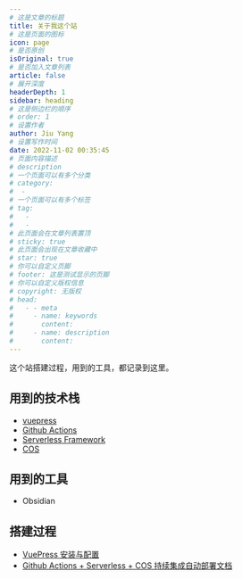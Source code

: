 ```yaml
---
# 这是文章的标题
title: 关于我这个站
# 这是页面的图标
icon: page
# 是否原创
isOriginal: true
# 是否加入文章列表
article: false
# 展开深度
headerDepth: 1
sidebar: heading
# 这是侧边栏的顺序
# order: 1
# 设置作者
author: Jiu Yang
# 设置写作时间
date: 2022-11-02 00:35:45
# 页面内容描述
# description
# 一个页面可以有多个分类
# category:
#  - 
# 一个页面可以有多个标签
# tag:
#   - 
#   - 
# 此页面会在文章列表置顶
# sticky: true
# 此页面会出现在文章收藏中
# star: true
# 你可以自定义页脚
# footer: 这是测试显示的页脚
# 你可以自定义版权信息
# copyright: 无版权
# head:
#   - - meta
#     - name: keywords
#       content: 
#     - name: description
#       content: 
---
```


这个站搭建过程，用到的工具，都记录到这里。

## 用到的技术栈

-  [vuepress](./vuepress)
-  [Github Actions](./github-actions.md)
- [Serverless Framework](./github-actions)
- [COS](./github-actions)

## 用到的工具

- Obsidian

## 搭建过程

-  [VuePress 安装与配置](./vuepress.md)
-  [Github Actions + Serverless + COS 持续集成自动部署文档](./github-actions.md)